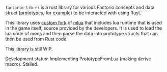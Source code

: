 `factorio-lib-rs` is a rust library for various Factorio concepts and data struct (prototypes, for example) to be interacted with using Rust.

This library uses [custom fork](https://github.com/JohnTheCoolingFan/factorio-mlua) of [mlua](https://github.com/khvzak/mlua) that includes lua runtime that is used in the game itself, source provided by the developers. It is used to load the lua code of mods and then parse the data into prototype structs that can then be used from Rust code.

This library is still WIP.

Development status: Implementing PrototypeFromLua (making derive macro). Stalled.
